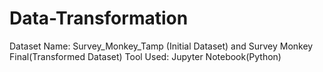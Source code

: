 # Data-Transformation
Dataset Name: Survey_Monkey_Tamp (Initial Dataset) and Survey Monkey Final(Transformed Dataset)
Tool Used: Jupyter Notebook(Python)


